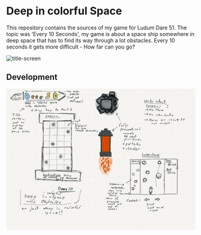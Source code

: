# Deep in colorful Space

This repository contains the sources of my game for Ludum Dare 51.
The topic was 'Every 10 Seconds', my game is about a space ship somewhere in deep space
that has to find its way through a lot obstacles. Every 10 seconds it gets more difficult - How far can you go?

![title-screen](doc/promo1.png)

## Development 

![idea](doc/idea.jpg)
